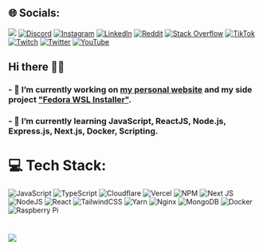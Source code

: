 ## 🌐 Socials:
[![](https://visitcount.itsvg.in/api?id=okazakee&icon=2&color=0)](https://visitcount.itsvg.in)
[![Discord](https://img.shields.io/badge/Discord-%237289DA.svg?logo=discord&logoColor=white)](htttps://discord.gg/Okazakee#3247) [![Instagram](https://img.shields.io/badge/Instagram-%23E4405F.svg?logo=Instagram&logoColor=white)](https://instagram.com/Okazakee.dev) [![LinkedIn](https://img.shields.io/badge/LinkedIn-%230077B5.svg?logo=linkedin&logoColor=white)](https://linkedin.com/in/okazakee) [![Reddit](https://img.shields.io/badge/Reddit-%23FF4500.svg?logo=Reddit&logoColor=white)](https://reddit.com/user/cristian_dc) [![Stack Overflow](https://img.shields.io/badge/-Stackoverflow-FE7A16?logo=stack-overflow&logoColor=white)](https://stackoverflow.com/users/Okazakee) [![TikTok](https://img.shields.io/badge/TikTok-%23000000.svg?logo=TikTok&logoColor=white)](https://tiktok.com/@okazakee) [![Twitch](https://img.shields.io/badge/Twitch-%239146FF.svg?logo=Twitch&logoColor=white)](https://twitch.tv/Okazakee) [![Twitter](https://img.shields.io/badge/Twitter-%231DA1F2.svg?logo=Twitter&logoColor=white)](https://twitter.com/okazakee_DEV) [![YouTube](https://img.shields.io/badge/YouTube-%23FF0000.svg?logo=YouTube&logoColor=white)](https://youtube.com/c/UCIWTGSG5sI6cjTXKQBlAo1Q)

## Hi there 👋🏼

### - 🔭 I’m currently working on [my personal website](https://github.com/Okazakee/website-nextjs) and my side project ["Fedora WSL Installer"](https://github.com/Okazakee/Fedora-WSL-Installer).
### - 🌱 I’m currently learning JavaScript, ReactJS, Node.js, Express.js, Next.js, Docker, Scripting.

# 💻 Tech Stack:
![JavaScript](https://img.shields.io/badge/javascript-%23323330.svg?style=for-the-badge&logo=javascript&logoColor=%23F7DF1E) ![TypeScript](https://img.shields.io/badge/typescript-%23007ACC.svg?style=for-the-badge&logo=typescript&logoColor=white) ![Cloudflare](https://img.shields.io/badge/Cloudflare-F38020?style=for-the-badge&logo=Cloudflare&logoColor=white) ![Vercel](https://img.shields.io/badge/vercel-%23000000.svg?style=for-the-badge&logo=vercel&logoColor=white) ![NPM](https://img.shields.io/badge/NPM-%23000000.svg?style=for-the-badge&logo=npm&logoColor=white) ![Next JS](https://img.shields.io/badge/Next-black?style=for-the-badge&logo=next.js&logoColor=white) ![NodeJS](https://img.shields.io/badge/node.js-6DA55F?style=for-the-badge&logo=node.js&logoColor=white) ![React](https://img.shields.io/badge/react-%2320232a.svg?style=for-the-badge&logo=react&logoColor=%2361DAFB) ![TailwindCSS](https://img.shields.io/badge/tailwindcss-%2338B2AC.svg?style=for-the-badge&logo=tailwind-css&logoColor=white) ![Yarn](https://img.shields.io/badge/yarn-%232C8EBB.svg?style=for-the-badge&logo=yarn&logoColor=white) ![Nginx](https://img.shields.io/badge/nginx-%23009639.svg?style=for-the-badge&logo=nginx&logoColor=white) ![MongoDB](https://img.shields.io/badge/MongoDB-%234ea94b.svg?style=for-the-badge&logo=mongodb&logoColor=white) ![Docker](https://img.shields.io/badge/docker-%230db7ed.svg?style=for-the-badge&logo=docker&logoColor=white) ![Raspberry Pi](https://img.shields.io/badge/-RaspberryPi-C51A4A?style=for-the-badge&logo=Raspberry-Pi)
#
![](https://github-readme-stats.vercel.app/api/top-langs/?username=okazakee&theme=react&hide_border=false&include_all_commits=true&count_private=true&layout=compact)
